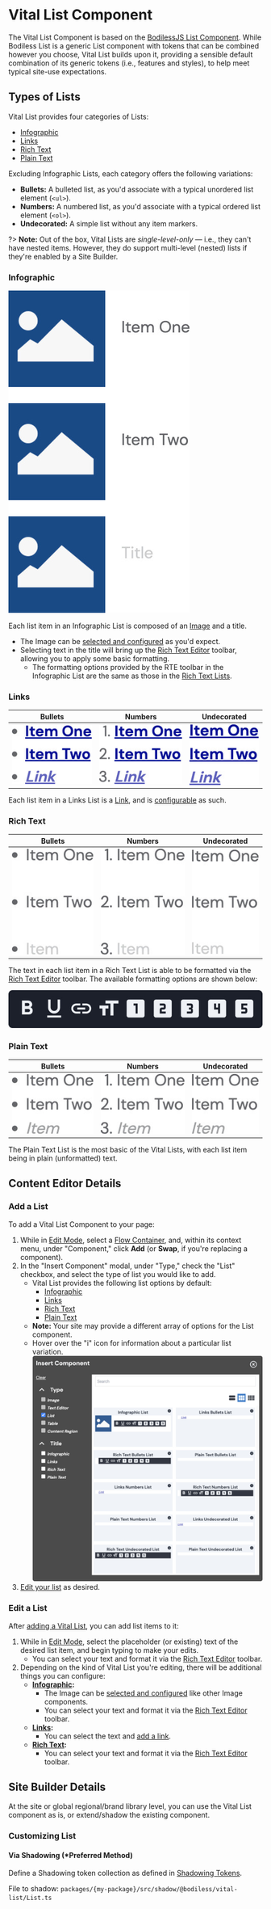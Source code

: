 # Vital List Component

The Vital List Component is based on the [BodilessJS List Component](/Components/List). While
Bodiless List is a generic List component with tokens that can be combined however you choose, Vital
List builds upon it, providing a sensible default combination of its generic tokens (i.e., features
and styles), to help meet typical site-use expectations.

## Types of Lists

Vital List provides four categories of Lists:

- [Infographic](#infographic)
- [Links](#links)
- [Rich Text](#rich-text)
- [Plain Text](#plain-text)

Excluding Infographic Lists, each category offers the following variations:

- **Bullets:** A bulleted list, as you'd associate with a typical unordered list element (`<ul>`).
- **Numbers:** A numbered list, as you'd associate with a typical ordered list element (`<ol>`).
- **Undecorated:** A simple list without any item markers.

?> **Note:** Out of the box, Vital Lists are _single-level-only_ — i.e., they can't have nested
items. However, they do support multi-level (nested) lists if they're enabled by a Site Builder.

### Infographic

![Infographics List](./assets/InfographicList.jpg ':size=180')

Each list item in an Infographic List is composed of an [Image](/Components/Image/) and a title.

- The Image can be [selected and configured](/Components/Image/#select-and-configure-an-image) as
  you'd expect.
- Selecting text in the title will bring up the [Rich Text Editor](/Components/Editors/RichText)
  toolbar, allowing you to apply some basic formatting.
  - The formatting options provided by the RTE toolbar in the Infographic List are the same as those
    in the [Rich Text Lists](#rich-text).

### Links

| Bullets | Numbers | Undecorated |
|:-------:|:-------:|:-----------:|
| ![Links Bullets List](./assets/LinksBulletsList.jpg ':size=86') | ![Links Number List](./assets/LinksNumbersList.jpg ':size=88') | ![Links Undecorated List](./assets/LinksUndecoratedList.jpg ':size=72') |

Each list item in a Links List is a [Link](/Components/Link/), and is
[configurable](/Components/Link/#add-a-link-to-a-component) as such.

### Rich Text

| Bullets | Numbers | Undecorated |
|:-------:|:-------:|:-----------:|
| ![Rich Text Bullets List](./assets/RichTextBulletsList.jpg ':size=82') | ![Rich Text Numbers List](./assets/RichTextNumbersList.jpg ':size=84') | ![Rich Text Undecorated List](./assets/RichTextUndecoratedList.jpg ':size=67') |

The text in each list item in a Rich Text List is able to be formatted via the [Rich Text
Editor](/Components/Editors/RichText) toolbar. The available formatting options are shown below:

![Rich Text Editor Toolbar](./assets/RTEToolbar.jpg ':size=318')

### Plain Text

| Bullets | Numbers | Undecorated |
|:-------:|:-------:|:-----------:|
| ![Plain Text Bullets List](./assets/PlainTextBulletsList.jpg ':size=82') | ![Plain Text Numbers List](./assets/PlainTextNumbersList.jpg ':size=84') | ![Plain Text Undecorated List](./assets/PlainTextUndecoratedList.jpg ':size=67') |

The Plain Text List is the most basic of the Vital Lists, with each list item being in plain
(unformatted) text.

## Content Editor Details

### Add a List

To add a Vital List Component to your page:

01. While in [Edit Mode](/ContentEditorUserGuide/#edit-mode), select a [Flow
    Container](/Components/FlowContainer/), and, within its context menu, under "Component," click
    **Add** (or **Swap**, if you're replacing a component).
01. In the "Insert Component" modal, under "Type," check the "List" checkbox, and select the type
    of list you would like to add.
    - Vital List provides the following list options by default:
      - [Infographic](#infographic)
      - [Links](#links)
      - [Rich Text](#rich-text)
      - [Plain Text](#plain-text)
    - **Note:** Your site may provide a different array of options for the List component.
    - Hover over the "i" icon for information about a particular list variation.  
    ![Add a Vital List Component](./assets/AddVitalListComponent.jpg)
01. [Edit your list](#edit-a-list) as desired.

### Edit a List

After [adding a Vital List](#add-a-list), you can add list items to it:

01. While in [Edit Mode](/ContentEditorUserGuide/#edit-mode), select the placeholder (or existing)
    text of the desired list item, and begin typing to make your edits.
    - You can select your text and format it via the [Rich Text Editor](/Components/Editors/RichText) toolbar.
01. Depending on the kind of Vital List you're editing, there will be additional things you can
    configure:
    - **[Infographic](#infographic):**
      - The Image can be [selected and configured](/Components/Image/#select-and-configure-an-image)
        like other Image components.
      - You can select your text and format it via the [Rich Text
        Editor](/Components/Editors/RichText) toolbar.
    - **[Links](#links):**
      - You can select the text and [add a link](/Components/Link/#add-a-link-to-a-component).
    - **[Rich Text](#rich-text):**
      - You can select your text and format it via the [Rich Text
        Editor](/Components/Editors/RichText) toolbar.

## Site Builder Details

At the site or global regional/brand library level, you can use the Vital List component as is, or
extend/shadow the existing component.

### Customizing List

#### Via Shadowing (*Preferred Method)

Define a Shadowing token collection as defined in [Shadowing Tokens](/Development/Guides/Shadowing).

File to shadow: `packages/{my-package}/src/shadow/@bodiless/vital-list/List.ts`

